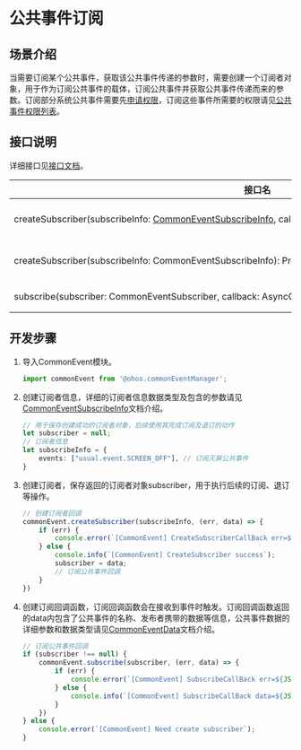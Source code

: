 # 公共事件订阅


## 场景介绍

当需要订阅某个公共事件，获取该公共事件传递的参数时，需要创建一个订阅者对象，用于作为订阅公共事件的载体，订阅公共事件并获取公共事件传递而来的参数。订阅部分系统公共事件需要先[申请权限](../security/accesstoken-guidelines.md)，订阅这些事件所需要的权限请见[公共事件权限列表](../reference/apis/js-apis-commonEventManager.md#support)。


## 接口说明

详细接口见[接口文档](../reference/apis/js-apis-commonEvent.md#commoneventcreatesubscriber)。

| 接口名 | 接口描述 |
| -------- | -------- |
| createSubscriber(subscribeInfo:&nbsp;[CommonEventSubscribeInfo](../reference/apis/js-apis-commonEventManager.md#commoneventsubscribeinfo),&nbsp;callback:&nbsp;AsyncCallback&lt;[CommonEventData](../reference/apis/js-apis-commonEventManager.md#commoneventdata)&gt;):&nbsp;void | 创建订阅者对象(callback) |
| createSubscriber(subscribeInfo:&nbsp;CommonEventSubscribeInfo):&nbsp;Promise&lt;CommonEventSubscriber&gt; | 创建订阅者对象(promise) |
| subscribe(subscriber:&nbsp;CommonEventSubscriber,&nbsp;callback:&nbsp;AsyncCallback):&nbsp;void | 订阅公共事件 |


## 开发步骤

1. 导入CommonEvent模块。
   
   ```ts
   import commonEvent from '@ohos.commonEventManager';
   ```

2. 创建订阅者信息，详细的订阅者信息数据类型及包含的参数请见[CommonEventSubscribeInfo](../reference/apis/js-apis-commonEventManager.md#commoneventsubscribeinfo)文档介绍。
   
   ```ts
   // 用于保存创建成功的订阅者对象，后续使用其完成订阅及退订的动作
   let subscriber = null;
   // 订阅者信息
   let subscribeInfo = {
       events: ["usual.event.SCREEN_OFF"], // 订阅灭屏公共事件
   }
   ```

3. 创建订阅者，保存返回的订阅者对象subscriber，用于执行后续的订阅、退订等操作。
   
   ```ts
   // 创建订阅者回调
   commonEvent.createSubscriber(subscribeInfo, (err, data) => {
       if (err) {
           console.error(`[CommonEvent] CreateSubscriberCallBack err=${JSON.stringify(err)}`);
       } else {
           console.info(`[CommonEvent] CreateSubscriber success`);
           subscriber = data;
           // 订阅公共事件回调
       }
   })
   ```

4. 创建订阅回调函数，订阅回调函数会在接收到事件时触发。订阅回调函数返回的data内包含了公共事件的名称、发布者携带的数据等信息，公共事件数据的详细参数和数据类型请见[CommonEventData](../reference/apis/js-apis-commonEventManager.md#commoneventdata)文档介绍。
   
   ```ts
   // 订阅公共事件回调
   if (subscriber !== null) {
       commonEvent.subscribe(subscriber, (err, data) => {
           if (err) {
               console.error(`[CommonEvent] SubscribeCallBack err=${JSON.stringify(err)}`);
           } else {
               console.info(`[CommonEvent] SubscribeCallBack data=${JSON.stringify(data)}`);
           }
       })
   } else {
       console.error(`[CommonEvent] Need create subscriber`);
   }
   ```
